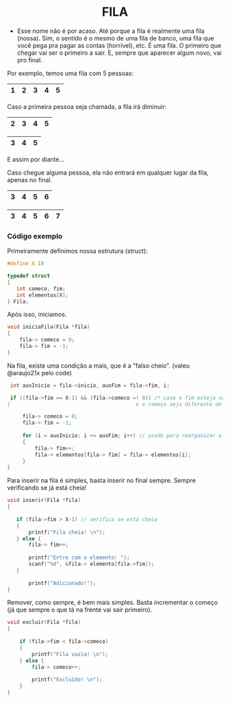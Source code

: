 <h1 align="center"> FILA </h1>

- Esse nome não é por acaso. Até porque a fila é realmente uma fila (nossa). Sim, o sentido é o mesmo de uma fila de banco, uma fila que você
pega pra pagar as contas (horrível), etc. É uma fila. O primeiro que chegar vai ser o primeiro a sair. E, sempre que aparecer algum novo, vai pro final.


Por exemplo, temos uma fila com 5 pessoas:

1 | 2 | 3 | 4 | 5
--- | --- | --- | --- | ---

Caso a primeira pessoa seja chamada, a fila irá diminuir:

 2 | 3 | 4 | 5
 --- | --- | --- | ---
 
 3 | 4 | 5
 --- | --- | ---
 
 E assim por diante...
 
 Caso chegue alguma pessoa, ela não entrará em qualquer lugar da fila, apenas no final.
 
  3 | 4 | 5 | 6
 --- | --- | --- | ---
 
  3 | 4 | 5 | 6 | 7
 --- | --- | --- | --- | ---
 
 ### Código exemplo
 
 Primeiramente definimos nossa estrutura (struct):
 
 ```C
 #define X 10
 
 typedef struct
{
    int comeco, fim;
    int elementos[X];
} Fila;
```

Após isso, iniciamos.

```C
void iniciaFila(Fila *fila)
{   
    fila-> comeco = 0;
    fila-> fim = -1;
}
```
Na fila, existe uma condição a mais, que é a "falso cheio". (valeu @araujo21x pelo code)

```C
 int auxInicio = fila->inicio, auxFim = fila->fim, i;

 if ((fila->fim == X-1) && (fila->comeco =! 0)) /* caso o fim esteja na ultima posição (X-1 pois o vetor vai de 0 a 9, ou seja, 10 posições)
{                                         e o começo seja diferente de 0 */

     fila-> comeco = 0;
     fila-> fim = -1;
    
     for (i = auxInicio; i <= auxFim; i++) // usado para reorganizar elementos
     {
         fila-> fim++;
         fila-> elementos[fila-> fim] = fila-> elementos[i];
     }
}
```
Para inserir na fila é simples, basta inserir no final sempre. Sempre verificando se já está cheia!

```C
void inserir(Fila *fila)
{
    
   if (fila->fim > X-1) // verifica se está cheia
   {
       printf("Fila cheia! \n");
   } else {
       fila-> fim++;
        
       printf("Entre com o elemento: ");
       scanf("%d", &fila-> elemento[fila->fim]);      
   }
    
       printf("Adicionado!");
}
```
Remover, como sempre, é bem mais simples. Basta incrementar o começo (já que sempre o que tá na frente vai sair primeiro).

```C
void excluir(Fila *fila)
{
    
    if (fila->fim < fila->comeco)
    {
        printf("Fila vazia! \n");
    } else {
        fila-> comeco++;
        
        printf("Excluído! \n");
    }
}
```

